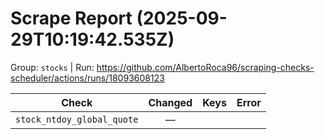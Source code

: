 # Scrape Report (2025-09-29T10:19:42.535Z)

Group: `stocks`  |  Run: https://github.com/AlbertoRoca96/scraping-checks-scheduler/actions/runs/18093608123

| Check | Changed | Keys | Error |
|---|:---:|:--|:--|
| `stock_ntdoy_global_quote` | — |  |  |
